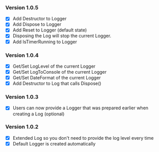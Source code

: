 ### Version 1.0.5
- [x] Add Destructor to Logger
- [x] Add Dispose to Logger
- [x] Add Reset to Logger (default state)
- [x] Disposing the Log will stop the current Logger.
- [x] Add IsTimerRunning to Logger

### Version 1.0.4
- [x] Get/Set LogLevel of the current Logger
- [x] Get/Set LogToConsole of the current Logger
- [x] Get/Set DateFormat of the current Logger
- [x] Add Destructor to Log that calls Dispose()

### Version 1.0.3
- [x] Users can now provide a Logger that was prepared earlier when creating a Log (optional)

### Version 1.0.2
- [x] Extended Log so you don't need to provide the log level every time
- [x] Default Logger is created automatically
